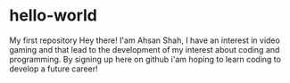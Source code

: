 # hello-world
My first repository
Hey there! I'am Ahsan Shah, I have an interest in video gaming and that lead to the development of my interest about coding and programming. By signing up here on github i'am hoping to learn coding to develop a future career!
